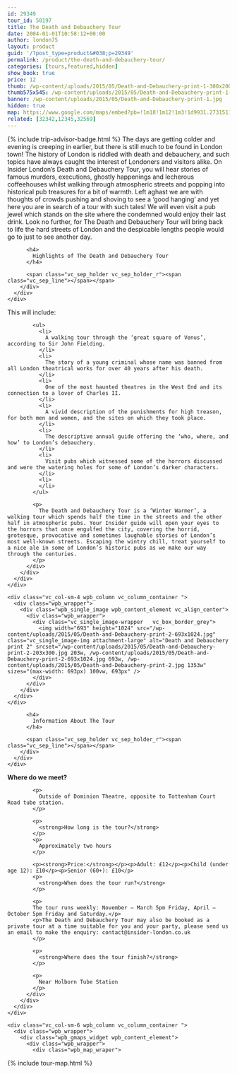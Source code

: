 ```yaml
---
id: 29349
tour_id: 50197
title: The Death and Debauchery Tour
date: 2004-01-01T10:58:12+00:00
author: london75
layout: product
guid: '/?post_type=product&#038;p=29349'
permalink: /product/the-death-and-debauchery-tour/
categories: [tours,featured,hidden]
show_book: true
price: 12
thumb: /wp-content/uploads/2015/05/Death-and-Debauchery-print-1-300x200.jpg
thumb575x545: /wp-content/uploads/2015/05/Death-and-Debauchery-print-1-575x545.jpg
banner: /wp-content/uploads/2015/05/Death-and-Debauchery-print-1.jpg
hidden: true
map: https://www.google.com/maps/embed?pb=!1m18!1m12!1m3!1d9931.27315116613!2d-0.132637911781476!3d51.51654964219215!2m3!1f0!2f0!3f0!3m2!1i1024!2i768!4f13.1!3m3!1m2!1s0x48761b2d6954b527%3A0xa11d7ff34a8e1347!2sDominion+Theatre!5e0!3m2!1sen!2s!4v1431588707092
related: [32342,12345,32569]
---
```

<section class="wpb\_row block vc\_row-fluid">

<div class="container">
  <div class="row">
    <div class="vc_col-sm-12 wpb_column vc_column_container ">
      <div class="wpb_wrapper">
        <div class="wpb_text_column wpb_content_element ">
          <div class="wpb_wrapper">
            <p>{% include trip-advisor-badge.html %}
              The days are getting colder and evening is creeping in earlier, but there is still much to be found in London town! The history of London is riddled with death and debauchery, and such topics have always caught the interest of Londoners and visitors alike. On Insider London’s Death and Debauchery Tour, you will hear stories of famous murders, executions, ghostly happenings and lecherous coffeehouses whilst walking through atmospheric streets and popping into historical pub treasures for a bit of warmth. Left aghast we are with thoughts of crowds pushing and shoving to see a ‘good hanging’ and yet here you are in search of a tour with such tales! We will even visit a pub jewel which stands on the site where the condemned would enjoy their last drink. Look no further, for The Death and Debauchery Tour will bring back to life the hard streets of London and the despicable lengths people would go to just to see another day.
            </p>
          </div>
        </div>
      </div>
    </div>
  </div>
</div></section><section class="wpb\_row block vc\_row-fluid">

<div class="container">
  <div class="row">
    <div class="vc_col-sm-12 wpb_column vc_column_container ">
      <div class="wpb_wrapper">
        <div class="vc_separator wpb_content_element vc_separator_align_center vc_sep_width_100 vc_sep_pos_align_center vc_sep_color_grey">
          <span class="vc_sep_holder vc_sep_holder_l"><span class="vc_sep_line"></span></span>

          <h4>
            Highlights of The Death and Debauchery Tour
          </h4>

          <span class="vc_sep_holder vc_sep_holder_r"><span class="vc_sep_line"></span></span>
        </div>
      </div>
    </div>
  </div>
</div></section><section class="wpb\_row block vc\_row-fluid">

<div class="container">
  <div class="row">
    <div class="vc_col-sm-8 wpb_column vc_column_container ">
      <div class="wpb_wrapper">
        <div class="wpb_text_column wpb_content_element ">
          <div class="wpb_wrapper">
            <p>
              This will include:
            </p>

            <ul>
              <li>
                A walking tour through the ‘great square of Venus’, according to Sir John Fielding.
              </li>
              <li>
                The story of a young criminal whose name was banned from all London theatrical works for over 40 years after his death.
              </li>
              <li>
                One of the most haunted theatres in the West End and its connection to a lover of Charles II.
              </li>
              <li>
                A vivid description of the punishments for high treason, for both men and women, and the sites on which they took place.
              </li>
              <li>
                The descriptive annual guide offering the ‘who, where, and how’ to London’s debauchery.
              </li>
              <li>
                Visit pubs which witnessed some of the horrors discussed and were the watering holes for some of London’s darker characters.
              </li>
              <li>
              </li>
            </ul>

            <p>
              The Death and Debauchery Tour is a ‘Winter Warmer’, a walking tour which spends half the time in the streets and the other half in atmospheric pubs. Your Insider guide will open your eyes to the horrors that once engulfed the city, covering the horrid, grotesque, provocative and sometimes laughable stories of London’s most well-known streets. Escaping the wintry chill, treat yourself to a nice ale in some of London’s historic pubs as we make our way through the centuries.
            </p>
          </div>
        </div>
      </div>
    </div>

    <div class="vc_col-sm-4 wpb_column vc_column_container ">
      <div class="wpb_wrapper">
        <div class="wpb_single_image wpb_content_element vc_align_center">
          <div class="wpb_wrapper">
            <div class="vc_single_image-wrapper   vc_box_border_grey">
              <img width="693" height="1024" src="/wp-content/uploads/2015/05/Death-and-Debauchery-print-2-693x1024.jpg" class="vc_single_image-img attachment-large" alt="Death and Debauchery print 2" srcset="/wp-content/uploads/2015/05/Death-and-Debauchery-print-2-203x300.jpg 203w, /wp-content/uploads/2015/05/Death-and-Debauchery-print-2-693x1024.jpg 693w, /wp-content/uploads/2015/05/Death-and-Debauchery-print-2.jpg 1353w" sizes="(max-width: 693px) 100vw, 693px" />
            </div>
          </div>
        </div>
      </div>
    </div>
  </div>
</div></section><section class="wpb\_row block vc\_row-fluid">

<div class="container">
  <div class="row">
    <div class="vc_col-sm-12 wpb_column vc_column_container ">
      <div class="wpb_wrapper">
        <div class="vc_separator wpb_content_element vc_separator_align_center vc_sep_width_100 vc_sep_pos_align_center vc_sep_color_grey">
          <span class="vc_sep_holder vc_sep_holder_l"><span class="vc_sep_line"></span></span>

          <h4>
            Information About The Tour
          </h4>

          <span class="vc_sep_holder vc_sep_holder_r"><span class="vc_sep_line"></span></span>
        </div>
      </div>
    </div>
  </div>
</div></section><section class="wpb\_row block vc\_row-fluid">

<div class="container">
  <div class="row">
    <div class="vc_col-sm-6 wpb_column vc_column_container ">
      <div class="wpb_wrapper">
        <div class="wpb_text_column wpb_content_element ">
          <div class="wpb_wrapper">
            <p>
              <strong>Where do we meet?</strong>
            </p>

            <p>
              Outside of Dominion Theatre, opposite to Tottenham Court Road tube station.
            </p>

            <p>
              <strong>How long is the tour?</strong>
            </p>
            <p>
              Approximately two hours
            </p>

            <p><strong>Price:</strong></p><p>Adult: £12</p><p>Child (under age 12): £10</p><p>Senior (60+): £10</p>
            <p>
              <strong>When does the tour run?</strong>
            </p>

            <p>
            The tour runs weekly: November – March 5pm Friday, April – October 5pm Friday and Saturday.</p>
            <p>The Death and Debauchery Tour may also be booked as a private tour at a time suitable for you and your party, please send us an email to make the enquiry: contact@insider-london.co.uk
            </p>

            <p>
              <strong>Where does the tour finish?</strong>
            </p>

            <p>
              Near Holborn Tube Station
            </p>
          </div>
        </div>
      </div>
    </div>

    <div class="vc_col-sm-6 wpb_column vc_column_container ">
      <div class="wpb_wrapper">
        <div class="wpb_gmaps_widget wpb_content_element">
          <div class="wpb_wrapper">
            <div class="wpb_map_wraper">
{% include tour-map.html %}
            </div>
          </div>
        </div>
      </div>
    </div>
  </div>
</div></section>

